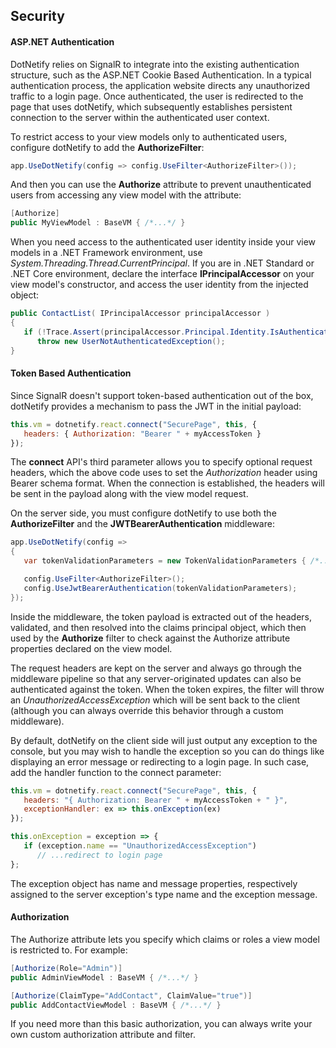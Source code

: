 ## Security

#### ASP.NET Authentication

DotNetify relies on SignalR to integrate into the existing authentication structure, such as the ASP.NET Cookie Based Authentication. In a typical authentication process, the application website directs any unauthorized traffic to a login page. Once authenticated, the user is redirected to the page that uses dotNetify, which subsequently establishes persistent connection to the server within the authenticated user context.

To restrict access to your view models only to authenticated users, configure dotNetify to add the __AuthorizeFilter__:

```csharp
app.UseDotNetify(config => config.UseFilter<AuthorizeFilter>());
```

And then you can use the __Authorize__ attribute to prevent unauthenticated users from accessing any view model with the attribute:

```csharp
[Authorize]
public MyViewModel : BaseVM { /*...*/ }
```

When you need access to the authenticated user identity inside your view models in a .NET Framework environment, use _System.Threading.Thread.CurrentPrincipal_. If you are in .NET Standard or .NET Core environment, declare the interface __IPrincipalAccessor__ on your view model's constructor, and access the user identity from the injected object:

```csharp
public ContactList( IPrincipalAccessor principalAccessor )
{
   if (!Trace.Assert(principalAccessor.Principal.Identity.IsAuthenticated))
      throw new UserNotAuthenticatedException();
}
```

#### Token Based Authentication

Since SignalR doesn't support token-based authentication out of the box, dotNetify provides a mechanism to pass the JWT in the initial payload:

```jsx
this.vm = dotnetify.react.connect("SecurePage", this, {
   headers: { Authorization: "Bearer " + myAccessToken }
});
```

The __connect__ API's third parameter allows you to specify optional request headers, which the above code uses to set the _Authorization_ header using Bearer schema format. When the connection is established, the headers will be sent in the payload along with the view model request.

On the server side, you must configure dotNetify to use both the __AuthorizeFilter__ and the __JWTBearerAuthentication__ middleware:

```csharp
app.UseDotNetify(config =>
{
   var tokenValidationParameters = new TokenValidationParameters { /*...*/ }

   config.UseFilter<AuthorizeFilter>();
   config.UseJwtBearerAuthentication(tokenValidationParameters);
});
```

Inside the middleware, the token payload is extracted out of the headers, validated, and then resolved into the claims principal object, which then used by the __Authorize__ filter to check against the Authorize attribute properties declared on the view model.

The request headers are kept on the server and always go through the middleware pipeline so that any server-originated updates can also be authenticated against the token. When the token expires, the filter will throw an _UnauthorizedAccessException_ which will be sent back to the client (although you can always override this behavior through a custom middleware).

By default, dotNetify on the client side will just output any exception to the console, but you may wish to handle the exception so you can do things like displaying an error message or redirecting to a login page. In such case, add the handler function to the connect parameter:

```jsx
this.vm = dotnetify.react.connect("SecurePage", this, {
   headers: "{ Authorization: Bearer " + myAccessToken + " }",
   exceptionHandler: ex => this.onException(ex) 
});

this.onException = exception => {
   if (exception.name == "UnauthorizedAccessException")
      // ...redirect to login page
};
```

The exception object has name and message properties, respectively assigned to the server exception's type name and the exception message.

#### Authorization

The Authorize attribute lets you specify which claims or roles a view model is restricted to. For example:

```csharp
[Authorize(Role="Admin")]
public AdminViewModel : BaseVM { /*...*/ }

[Authorize(ClaimType="AddContact", ClaimValue="true")]
public AddContactViewModel : BaseVM { /*...*/ }
```

If you need more than this basic authorization, you can always write your own custom authorization attribute and filter.